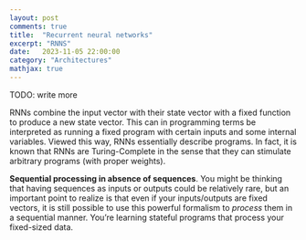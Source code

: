 ```yaml
---
layout: post
comments: true
title:  "Recurrent neural networks"
excerpt: "RNNS"
date:   2023-11-05 22:00:00
category: "Architectures"
mathjax: true
---
```



TODO: write more


RNNs combine the input vector with their state vector with a fixed function to produce a new state vector. This can in programming terms be interpreted as running a fixed program with certain inputs and some internal variables. Viewed this way, RNNs essentially describe programs. In fact, it is known that RNNs are Turing-Complete in the sense that they can stimulate arbitrary programs (with proper weights).

**Sequential processing in absence of sequences**. You might be thinking that having sequences as inputs or outputs could be relatively rare, but an important point to realize is that even if your inputs/outputs are fixed vectors, it is still possible to use this powerful formalism to *process* them in a sequential manner. You’re learning stateful programs that process your fixed-sized data.





